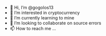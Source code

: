 - 👋 Hi, I’m @gogolos13
- 👀 I’m interested in cryptocurrency
- 🌱 I’m currently learning to mine
- 💞️ I’m looking to collaborate on source errors
- 📫 How to reach me ...

<!---
gogolos13/gogolos13 is a ✨ special ✨ repository because its `README.md` (this file) appears on your GitHub profile.
You can click the Preview link to take a look at your changes.
--->
